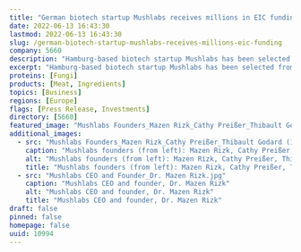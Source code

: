 ```yaml
---
title: "German biotech startup Mushlabs receives millions in EIC funding"
date: 2022-06-13 16:43:30
lastmod: 2022-06-13 16:43:30
slug: /german-biotech-startup-mushlabs-receives-millions-eic-funding
company: 5660
description: "Hamburg-based biotech startup Mushlabs has been selected from more than 1,000 startups for the EU's prestigious EIC Accelerator program to receive up to €17.5 million of the program's €382 million in total capital."
excerpt: "Hamburg-based biotech startup Mushlabs has been selected from more than 1,000 startups for the EU's prestigious EIC Accelerator program to receive up to €17.5 million of the program's €382 million in total capital."
proteins: [Fungi]
products: [Meat, Ingredients]
topics: [Business]
regions: [Europe]
flags: [Press Release, Investments]
directory: [5660]
featured_image: "Mushlabs Founders_Mazen Rizk_Cathy Preißer_Thibault Godard (1).jpg"
additional_images:
  - src: "Mushlabs Founders_Mazen Rizk_Cathy Preißer_Thibault Godard (1).jpg"
    caption: "Mushlabs founders (from left): Mazen Rizk, Cathy Preißer, Thibault Godard."
    alt: "Mushlabs founders (from left): Mazen Rizk, Cathy Preißer, Thibault Godard."
    title: "Mushlabs founders (from left): Mazen Rizk, Cathy Preißer, Thibault Godard."
  - src: "Mushlabs CEO and Founder_Dr. Mazen Rizk.jpg"
    caption: "Mushlabs CEO and founder, Dr. Mazen Rizk"
    alt: "Mushlabs CEO and founder, Dr. Mazen Rizk"
    title: "Mushlabs CEO and founder, Dr. Mazen Rizk"
draft: false
pinned: false
homepage: false
uuid: 10994
---
```

